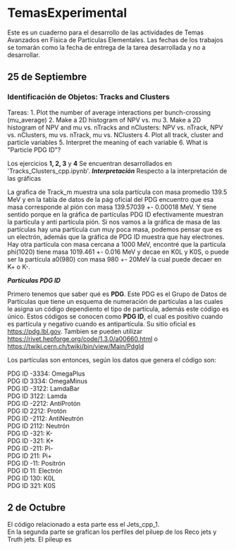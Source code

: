 # TemasExperimental
Este es un cuaderno para el desarrollo de las actividades de Temas Avanzados en Física de Partículas Elementales.
Las fechas de los trabajos se tomarán como la fecha de entrega de la tarea desarrollada y no a desarrollar. 

## 25 de Septiembre ##
### Identificación de Objetos: Tracks and Clusters ###

Tareas: 1. Plot the number of average interactions per bunch-crossing (mu_average) 
        2. Make a 2D histogram of NPV vs. mu
        3. Make a 2D histogram of NPV and mu vs. nTracks and nClusters: NPV vs. nTrack, NPV vs. nClusters, mu vs. nTrack, mu vs. NClusters
        4. Plot all track, cluster and particle variables
        5. Interpret the meaning of each variable
        6. What is "Particle PDG ID"?
        
Los ejercicios **1, 2, 3** y **4** Se encuentran desarrollados en 'Tracks_Clusters_cpp.ipynb'.
 ***Interpretación***
 Respecto a la interpretación de las gráficas
 
 La grafica de Track_m muestra una sola partícula con masa promedio 139.5 MeV y en la tabla de datos de la pág oficial del PDG encuentro que esa masa corresponde al pión con masa 139.57039 +- 0.00018 MeV. Y tiene sentido porque en la gráfica de partículas PDG ID efectivamente muestran la partícula y anti partícula pión.
 Si nos vamos a la gráfica de masa de las partículas hay una partícula cun muy poca masa, podemos pensar que es un electrón, además que la gráfica de PDG ID muestra que hay electrones. Hay otra partícula con masa cercana a 1000 MeV, encontré que la partícula phi(1020) tiene masa 1019.461 +- 0.016 MeV y decae en K0L y K0S, o puede ser la partícula a0(980) con masa 980 +- 20MeV la cual puede decaer en K+ o K-.

 
 ***Partículas PDG ID***

Primero tenemos que saber qué es **PDG**.  Este PDG es el Grupo de Datos de Partículas que tiene un esquema de numeración de partículas a las cuales le asigna un código dependiento el tipo de partícula, además este código es único. Estos códigos se conocen como **PDG ID**, el cual es positivo cuando es partícula y negativo cuando es antipartícula. Su sitio oficial es https://pdg.lbl.gov. Tambien se pueden utilizar https://rivet.hepforge.org/code/1.3.0/a00660.html o https://twiki.cern.ch/twiki/bin/view/Main/PdgId

Los partículas son entonces, según los datos que genera el código son:

PDG ID -3334: OmegaPlus\
PDG ID  3334: OmegaMinus\
PDG ID -3122: LamdaBar\
PDG ID  3122: Lamda\
PDG ID -2212: AntiProtón\
PDG ID  2212: Protón\
PDG ID -2112: AntiNeutrón\
PDG ID  2112: Neutrón\
PDG ID  -321: K-\
PDG ID  -321: K+\
PDG ID  -211: Pi-\
PDG ID   211: Pi+\
PDG ID   -11: Positrón\
PDG ID    11: Electrón\
PDG ID   130: K0L\
PDG ID   321: K0S


## 2 de Octubre ##

El código relacionado a esta parte ess el  Jets_cpp_1.\
En la segunda parte se grafícan los perfiles del piluep de los Reco jets y Truth jets.
El pileup es

